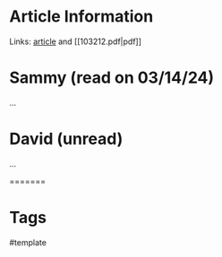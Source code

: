 # Article Information

Links: [article](https://www.foreignaffairs.com/) and [[103212.pdf|pdf]]

# Sammy (read on 03/14/24)

...

# David (unread)

...

=======
# Tags

#template
